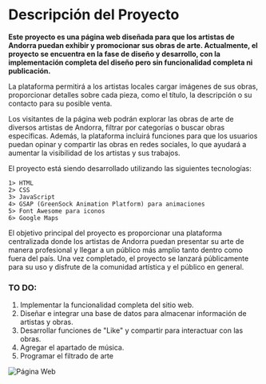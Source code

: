 # Descripción del Proyecto
**Este proyecto es una página web diseñada para que los artistas de Andorra puedan exhibir y promocionar sus obras de arte. Actualmente, el proyecto se encuentra en la fase de diseño y desarrollo, con la implementación completa del diseño pero sin funcionalidad completa ni publicación.**

La plataforma permitirá a los artistas locales cargar imágenes de sus obras, proporcionar detalles sobre cada pieza, como el título, la descripción o su contacto para su posible venta.

Los visitantes de la página web podrán explorar las obras de arte de diversos artistas de Andorra, filtrar por categorías o buscar obras específicas. Además, la plataforma incluirá funciones para que los usuarios puedan opinar y compartir las obras en redes sociales, lo que ayudará a aumentar la visibilidad de los artistas y sus trabajos.

El proyecto está siendo desarrollado utilizando las siguientes tecnologías:
```
1> HTML
2> CSS
3> JavaScript
4> GSAP (GreenSock Animation Platform) para animaciones
5> Font Awesome para iconos
6> Google Maps
```
El objetivo principal del proyecto es proporcionar una plataforma centralizada donde los artistas de Andorra puedan presentar su arte de manera profesional y llegar a un público más amplio tanto dentro como fuera del país. Una vez completado, el proyecto se lanzará públicamente para su uso y disfrute de la comunidad artística y el público en general.

### TO DO:

1. Implementar la funcionalidad completa del sitio web.
2. Diseñar e integrar una base de datos para almacenar información de artistas y obras.
3. Desarrollar funciones de "Like" y compartir para interactuar con las obras.
4. Agregar el apartado de música.
5. Programar el filtrado de arte
   
![Página Web](https://i.ibb.co/xDWdxX4/Screenshot-2024-03-07-202817.png)
